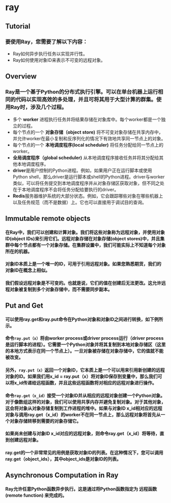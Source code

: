 # ray
## Tutorial
### 要使用Ray，您需要了解以下内容： 
* Ray如何异步执行任务以实现并行性。 
* Ray如何使用对象ID来表示不可变的远程对象。
## Overview
### Ray是一个基于Python的分布式执行引擎。可以在单台机器上运行相同的代码以实现高效的多处理，并且可将其用于大型计算的群集。使用Ray时，涉及几个过程。
* 多个 **worker** 进程执行任务并将结果存储在对象库中。每个worker都是一个独立的过程。
* 每个节点的一个 **对象存储（object store)** 将不可变对象存储在共享内存中，并允许worker在最小复制和反序列化的情况下有效地共享同一节点上的对象。
* 每个节点的一个 **本地调度程序(local scheduler)** 将任务分配给同一节点上的worker。 
* **全局调度程序（global scheduler)** 从本地调度程序接收任务并将其分配给其他本地调度程序。
* **driver**是用户控制的Python进程。例如，如果用户正在运行脚本或使用Python shell，那么driver是运行脚本或shell的Python进程。driver与worker类似，可以将任务提交到本地调度程序并从对象存储区获取对象，但不同之处在于本地调度程序不会将任务分配给要执行的driver。
* **Redis**服务器维护系统的大部分状态。例如，它会跟踪哪些对象在哪些机器上以及任务规范（而不是数据）上。它也可以直接用于调试目的查询。
## Immutable remote objects
#### 在Ray中，我们可以创建和计算对象。我们将这些对象称为远程对象，并使用对象ID(object IDs)来引用它们。远程对象存储在对象存储(object stores)中，并且集群中每个节点都有一个对象存储。在集群设置中，我们可能实际上不知道每个对象所在的机器。
#### 对象ID本质上是一个唯一的ID，可用于引用远程对象。如果您熟悉期货，我们的对象ID在概念上相似。
#### 我们假设远程对象是不可变的。也就是说，它们的值在创建后无法更改。这允许远程对象被复制到多个对象存储中，而不需要同步副本。
## Put and Get
#### 可以使用ray.get和ray.put命令在Python对象和对象ID之间进行转换，如下例所示。
#### 命令`ray.put（x）`将由worker process或driver process运行（driver process是运行脚本的进程）。它需要一个Python对象并将其复制到本地对象存储区（这里的本地方式表示在同一个节点上）。一旦对象被存储在对象存储中，它的值就不能被改变。
#### 另外，`ray.put（x）`返回一个对象ID，它本质上是一个可以用来引用新创建的远程对象的ID。如果我们用x_id = ray.put（x）将对象ID保存到变量中，那么我们可以将x_id传递给远程函数，并且这些远程函数将对相应的远程对象进行操作。
#### 命令`ray.get（x_id）`接受一个对象ID并从相应的远程对象创建一个Python对象。对于像数组这样的对象，我们可以使用共享内存并避免复制对象。对于其他对象，这会将对象从对象存储复制到工作进程的堆中。如果与对象ID x_id相对应的远程对象与调用ray.get（x_id）的worker不在同一节点上，那么远程对象将首先从一个对象存储转移到需要的对象存储它。
#### 如果尚未创建与对象ID x_id对应的远程对象，则命令ray.get（x_id）将等待，直到创建远程对象。
#### ray.get的一个非常常见的用例是获取对象ID的列表。在这种情况下，您可以调用ray.get（object_ids），其中object_ids是对象ID的列表。
## Asynchronous Computation in Ray
#### Ray允许任意Python函数异步执行。这是通过将Python函数指定为 **远程函数(remote function)** 来完成的。
#### 
#### 
#### 
#### 
#### 
#### 
#### 
#### 
#### 
#### 
#### 
#### 
#### 
#### 
#### 
#### 
#### 
#### 
#### 
#### 
#### 
#### 
#### 
#### 
#### 
#### 
